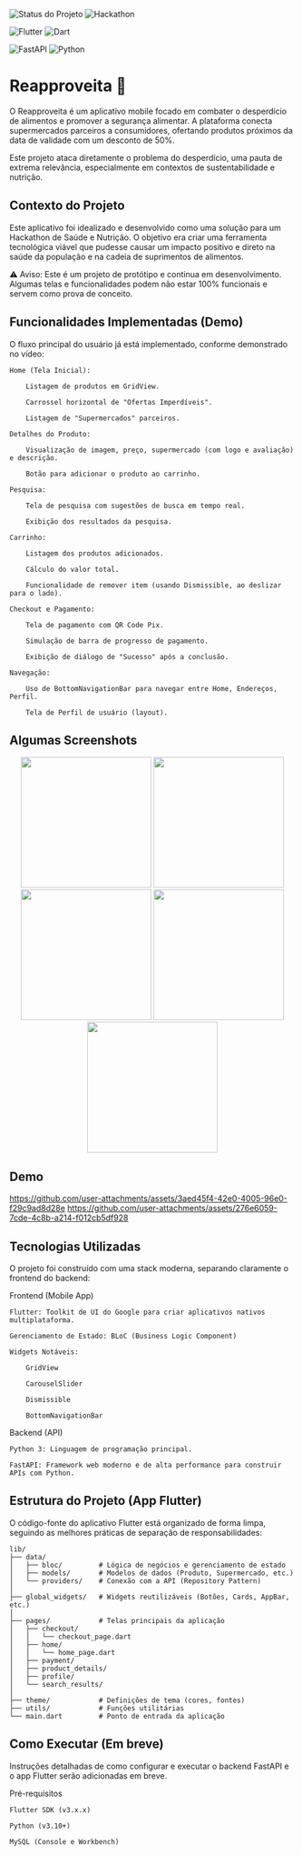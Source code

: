 ![Status do Projeto](https://img.shields.io/badge/Status-Em%20Desenvolvimento-yellow)
![Hackathon](https://img.shields.io/badge/Contexto-Hackathon%20de%20Sa%20%26%20Nutri-blue)

![Flutter](https://img.shields.io/badge/Frontend-Flutter-blue.svg?logo=flutter)
![Dart](https://img.shields.io/badge/Linguagem-Dart-0175C2.svg?logo=dart)

![FastAPI](https://img.shields.io/badge/Backend-FastAPI-green.svg?logo=python)
![Python](https://img.shields.io/badge/Linguagem-Python-3776AB.svg?logo=python)

# Reapproveita 🥦

O Reapproveita é um aplicativo mobile focado em combater o desperdício de alimentos e promover a segurança alimentar. A plataforma conecta supermercados parceiros a consumidores, ofertando produtos próximos da data de validade com um desconto de 50%.

Este projeto ataca diretamente o problema do desperdício, uma pauta de extrema relevância, especialmente em contextos de sustentabilidade e nutrição.

 ## Contexto do Projeto

Este aplicativo foi idealizado e desenvolvido como uma solução para um Hackathon de Saúde e Nutrição. O objetivo era criar uma ferramenta tecnológica viável que pudesse causar um impacto positivo e direto na saúde da população e na cadeia de suprimentos de alimentos.

⚠️ Aviso: Este é um projeto de protótipo e continua em desenvolvimento. Algumas telas e funcionalidades podem não estar 100% funcionais e servem como prova de conceito.

## Funcionalidades Implementadas (Demo)

O fluxo principal do usuário já está implementado, conforme demonstrado no vídeo:

    Home (Tela Inicial):

        Listagem de produtos em GridView.

        Carrossel horizontal de "Ofertas Imperdíveis".

        Listagem de "Supermercados" parceiros.

    Detalhes do Produto:

        Visualização de imagem, preço, supermercado (com logo e avaliação) e descrição.

        Botão para adicionar o produto ao carrinho.

    Pesquisa:

        Tela de pesquisa com sugestões de busca em tempo real.

        Exibição dos resultados da pesquisa.

    Carrinho:

        Listagem dos produtos adicionados.

        Cálculo do valor total.

        Funcionalidade de remover item (usando Dismissible, ao deslizar para o lado).

    Checkout e Pagamento:

        Tela de pagamento com QR Code Pix.

        Simulação de barra de progresso de pagamento.

        Exibição de diálogo de "Sucesso" após a conclusão.

    Navegação:

        Uso de BottomNavigationBar para navegar entre Home, Endereços, Perfil.

        Tela de Perfil de usuário (layout).

## Algumas Screenshots

<p align="center">
  <img src="https://github.com/user-attachments/assets/3a143999-e2f7-4d86-b68f-30db9c141234" width="230" />
  <img src="https://github.com/user-attachments/assets/52811b12-0d3b-4aad-b71c-bd4cc5392af7" width="230" />
  <img src="https://github.com/user-attachments/assets/bd6663b9-ffa5-4e19-9cb6-93859952de4b" width="230" />
  <img src="https://github.com/user-attachments/assets/0c6b1077-6db9-4fc4-b5a3-f302379d0311" width="230" />
  <img src="https://github.com/user-attachments/assets/601344be-b122-4ce1-9cae-150f3f7c987c" width="230" />
</p>

## Demo


https://github.com/user-attachments/assets/3aed45f4-42e0-4005-96e0-f29c9ad8d28e
https://github.com/user-attachments/assets/276e6059-7cde-4c8b-a214-f012cb5df928




## Tecnologias Utilizadas

O projeto foi construído com uma stack moderna, separando claramente o frontend do backend:

Frontend (Mobile App)

    Flutter: Toolkit de UI do Google para criar aplicativos nativos multiplataforma.

    Gerenciamento de Estado: BLoC (Business Logic Component)

    Widgets Notáveis:

        GridView

        CarouselSlider

        Dismissible

        BottomNavigationBar

Backend (API)

    Python 3: Linguagem de programação principal.

    FastAPI: Framework web moderno e de alta performance para construir APIs com Python.

## Estrutura do Projeto (App Flutter)

O código-fonte do aplicativo Flutter está organizado de forma limpa, seguindo as melhores práticas de separação de responsabilidades:

```
lib/
├── data/
│   ├── bloc/         # Lógica de negócios e gerenciamento de estado
│   ├── models/       # Modelos de dados (Produto, Supermercado, etc.)
│   └── providers/    # Conexão com a API (Repository Pattern)
│
├── global_widgets/   # Widgets reutilizáveis (Botões, Cards, AppBar, etc.)
│
├── pages/            # Telas principais da aplicação
│   ├── checkout/
│   │   └── checkout_page.dart
│   ├── home/
│   │   └── home_page.dart
│   ├── payment/
│   ├── product_details/
│   ├── profile/
│   └── search_results/
│
├── theme/            # Definições de tema (cores, fontes)
├── utils/            # Funções utilitárias
└── main.dart         # Ponto de entrada da aplicação
```

## Como Executar (Em breve)

Instruções detalhadas de como configurar e executar o backend FastAPI e o app Flutter serão adicionadas em breve.

Pré-requisitos

    Flutter SDK (v3.x.x)

    Python (v3.10+)

    MySQL (Console e Workbench)

